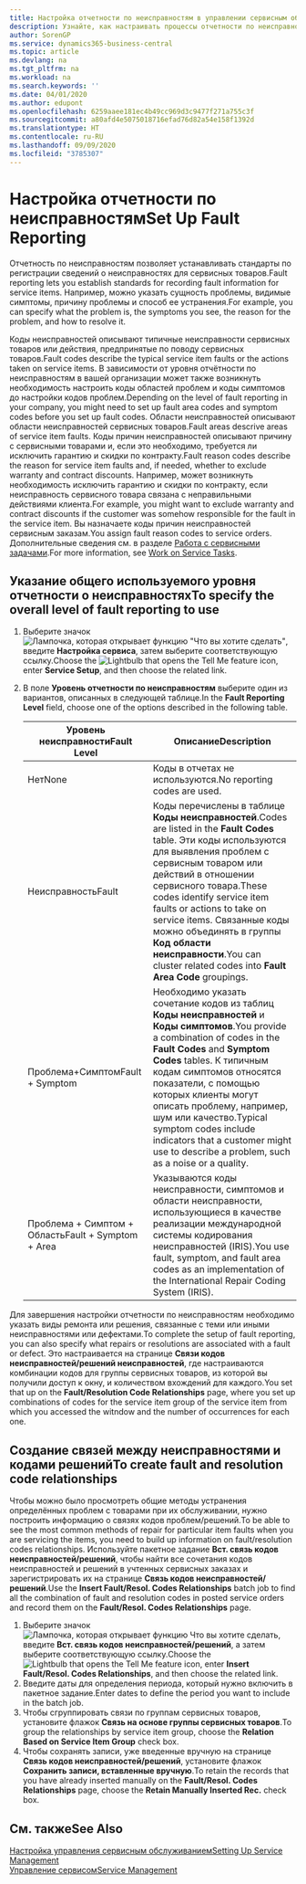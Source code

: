 ```yaml
---
title: Настройка отчетности по неисправностям в управлении сервисным обслуживанием | Документация Майкрософт
description: Узнайте, как настраивать процессы отчетности по неисправностям.
author: SorenGP
ms.service: dynamics365-business-central
ms.topic: article
ms.devlang: na
ms.tgt_pltfrm: na
ms.workload: na
ms.search.keywords: ''
ms.date: 04/01/2020
ms.author: edupont
ms.openlocfilehash: 6259aaee181ec4b49cc969d3c9477f271a755c3f
ms.sourcegitcommit: a80afd4e5075018716efad76d82a54e158f1392d
ms.translationtype: HT
ms.contentlocale: ru-RU
ms.lasthandoff: 09/09/2020
ms.locfileid: "3785307"
---
```

# <a name="set-up-fault-reporting"></a><span data-ttu-id="542c2-103">Настройка отчетности по неисправностям</span><span class="sxs-lookup"><span data-stu-id="542c2-103">Set Up Fault Reporting</span></span>
<span data-ttu-id="542c2-104">Отчетность по неисправностям позволяет устанавливать стандарты по регистрации сведений о неисправностях для сервисных товаров.</span><span class="sxs-lookup"><span data-stu-id="542c2-104">Fault reporting lets you establish standards for recording fault information for service items.</span></span> <span data-ttu-id="542c2-105">Например, можно указать сущность проблемы, видимые симптомы, причину проблемы и способ ее устранения.</span><span class="sxs-lookup"><span data-stu-id="542c2-105">For example, you can specify what the problem is, the symptoms you see, the reason for the problem, and how to resolve it.</span></span>  

<span data-ttu-id="542c2-106">Коды неисправностей описывают типичные неисправности сервисных товаров или действия, предпринятые по поводу сервисных товаров.</span><span class="sxs-lookup"><span data-stu-id="542c2-106">Fault codes describe the typical service item faults or the actions taken on service items.</span></span> <span data-ttu-id="542c2-107">В зависимости от уровня отчётности по неисправностям в вашей организации может также возникнуть необходимость настроить коды областей проблем и коды симптомов до настройки кодов проблем.</span><span class="sxs-lookup"><span data-stu-id="542c2-107">Depending on the level of fault reporting in your company, you might need to set up fault area codes and symptom codes before you set up fault codes.</span></span> <span data-ttu-id="542c2-108">Области неисправностей описывают области неисправностей сервисных товаров.</span><span class="sxs-lookup"><span data-stu-id="542c2-108">Fault areas descrive areas of service item faults.</span></span> <span data-ttu-id="542c2-109">Коды причин неисправностей описывают причину с сервисными товарами и, если это необходимо, требуется ли исключить гарантию и скидки по контракту.</span><span class="sxs-lookup"><span data-stu-id="542c2-109">Fault reason codes describe the reason for service item faults and, if needed, whether to exclude warranty and contract discounts.</span></span> <span data-ttu-id="542c2-110">Например, может возникнуть необходимость исключить гарантию и скидки по контракту, если неисправность сервисного товара связана с неправильными действиями клиента.</span><span class="sxs-lookup"><span data-stu-id="542c2-110">For example, you might want to exclude warranty and contract discounts if the customer was somehow responsible for the fault in the service item.</span></span> <span data-ttu-id="542c2-111">Вы назначаете коды причин неисправностей сервисным заказам.</span><span class="sxs-lookup"><span data-stu-id="542c2-111">You assign fault reason codes to service orders.</span></span> <span data-ttu-id="542c2-112">Дополнительные сведения см. в разделе [Работа с сервисными задачами](service-how-to-work-on-service-tasks.md).</span><span class="sxs-lookup"><span data-stu-id="542c2-112">For more information, see [Work on Service Tasks](service-how-to-work-on-service-tasks.md).</span></span>  

## <a name="to-specify-the-overall-level-of-fault-reporting-to-use"></a><span data-ttu-id="542c2-113">Указание общего используемого уровня отчетности о неисправностях</span><span class="sxs-lookup"><span data-stu-id="542c2-113">To specify the overall level of fault reporting to use</span></span>
1. <span data-ttu-id="542c2-114">Выберите значок ![Лампочка, которая открывает функцию "Что вы хотите сделать"](media/ui-search/search_small.png "Что вы хотите сделать"), введите **Настройка сервиса**, затем выберите соответствующую ссылку.</span><span class="sxs-lookup"><span data-stu-id="542c2-114">Choose the ![Lightbulb that opens the Tell Me feature](media/ui-search/search_small.png "Tell me what you want to do") icon, enter **Service Setup**, and then choose the related link.</span></span>
2. <span data-ttu-id="542c2-115">В поле **Уровень отчетности по неисправностям** выберите один из вариантов, описанных в следующей таблице.</span><span class="sxs-lookup"><span data-stu-id="542c2-115">In the **Fault Reporting Level** field, choose one of the options described in the following table.</span></span>  

    |<span data-ttu-id="542c2-116">**Уровень неисправности**</span><span class="sxs-lookup"><span data-stu-id="542c2-116">**Fault Level**</span></span>|<span data-ttu-id="542c2-117">**Описание**</span><span class="sxs-lookup"><span data-stu-id="542c2-117">**Description**</span></span>|  
    |------------|-------------|  
    |<span data-ttu-id="542c2-118">Нет</span><span class="sxs-lookup"><span data-stu-id="542c2-118">None</span></span> | <span data-ttu-id="542c2-119">Коды в отчетах не используются.</span><span class="sxs-lookup"><span data-stu-id="542c2-119">No reporting codes are used.</span></span>|  
    |<span data-ttu-id="542c2-120">Неисправность</span><span class="sxs-lookup"><span data-stu-id="542c2-120">Fault</span></span> | <span data-ttu-id="542c2-121">Коды перечислены в таблице **Коды неисправностей**.</span><span class="sxs-lookup"><span data-stu-id="542c2-121">Codes are listed in the **Fault Codes** table.</span></span> <span data-ttu-id="542c2-122">Эти коды используются для выявления проблем с сервисным товаром или действий в отношении сервисного товара.</span><span class="sxs-lookup"><span data-stu-id="542c2-122">These codes identify service item faults or actions to take on service items.</span></span> <span data-ttu-id="542c2-123">Связанные коды можно объединять в группы **Код области неисправности**.</span><span class="sxs-lookup"><span data-stu-id="542c2-123">You can cluster related codes into **Fault Area Code** groupings.</span></span>|  
    |<span data-ttu-id="542c2-124">Проблема+Симптом</span><span class="sxs-lookup"><span data-stu-id="542c2-124">Fault + Symptom</span></span> | <span data-ttu-id="542c2-125">Необходимо указать сочетание кодов из таблиц **Коды неисправностей** и **Коды симптомов**.</span><span class="sxs-lookup"><span data-stu-id="542c2-125">You provide a combination of codes in the **Fault Codes** and **Symptom Codes** tables.</span></span> <span data-ttu-id="542c2-126">К типичным кодам симптомов относятся показатели, с помощью которых клиенты могут описать проблему, например, шум или качество.</span><span class="sxs-lookup"><span data-stu-id="542c2-126">Typical symptom codes include indicators that a customer might use to describe a problem, such as a noise or a quality.</span></span>|  
    |<span data-ttu-id="542c2-127">Проблема + Симптом + Область</span><span class="sxs-lookup"><span data-stu-id="542c2-127">Fault + Symptom + Area</span></span> | <span data-ttu-id="542c2-128">Указываются коды неисправности, симптомов и области неисправности, использующиеся в качестве реализации международной системы кодирования неисправностей (IRIS).</span><span class="sxs-lookup"><span data-stu-id="542c2-128">You use fault, symptom, and fault area codes as an implementation of the International Repair Coding System (IRIS).</span></span>|  

<span data-ttu-id="542c2-129">Для завершения настройки отчетности по неисправностям необходимо указать виды ремонта или решения, связанные с теми или иными неисправностями или дефектами.</span><span class="sxs-lookup"><span data-stu-id="542c2-129">To complete the setup of fault reporting, you can also specify what repairs or resolutions are associated with a fault or defect.</span></span> <span data-ttu-id="542c2-130">Это настраивается на странице **Связи кодов неисправностей/решений неисправностей**, где настраиваются комбинации кодов для группы сервисных товаров, из которой вы получили доступ к окну, и количеством вхождений для каждого.</span><span class="sxs-lookup"><span data-stu-id="542c2-130">You set that up on the **Fault/Resolution Code Relationships** page, where you set up combinations of codes for the service item group of the service item from which you accessed the witndow and the number of occurrences for each one.</span></span>

## <a name="to-create-fault-and-resolution-code-relationships"></a><span data-ttu-id="542c2-131">Создание связей между неисправностями и кодами решений</span><span class="sxs-lookup"><span data-stu-id="542c2-131">To create fault and resolution code relationships</span></span>
<!--this needs to go in a working with topic-->
<span data-ttu-id="542c2-132"> Чтобы можно было просмотреть общие методы устранения определённых проблем с товарами при их обслуживании, нужно построить информацию о связях кодов проблем/решений.</span><span class="sxs-lookup"><span data-stu-id="542c2-132">To be able to see the most common methods of repair for particular item faults when you are servicing the items, you need to build up information on fault/resolution codes relationships.</span></span> <span data-ttu-id="542c2-133">Используйте пакетное задание **Вст. связь кодов неисправностей/решений**, чтобы найти все сочетания кодов неисправностей и решений в учтенных сервисных заказах и зарегистрировать их на странице **Связь кодов неисправностей/решений**.</span><span class="sxs-lookup"><span data-stu-id="542c2-133">Use the **Insert Fault/Resol. Codes Relationships** batch job to find all the combination of fault and resolution codes in posted service orders and record them on the **Fault/Resol. Codes Relationships** page.</span></span>

1. <span data-ttu-id="542c2-134">Выберите значок ![Лампочка, которая открывает функцию Что вы хотите сделать](media/ui-search/search_small.png "Что вы хотите сделать"), введите **Вст. связь кодов неисправностей/решений**, а затем выберите соответствующую ссылку.</span><span class="sxs-lookup"><span data-stu-id="542c2-134">Choose the ![Lightbulb that opens the Tell Me feature](media/ui-search/search_small.png "Tell me what you want to do") icon, enter **Insert Fault/Resol. Codes Relationships**, and then choose the related link.</span></span>  
2. <span data-ttu-id="542c2-135">Введите даты для определения периода, который нужно включить в пакетное задание.</span><span class="sxs-lookup"><span data-stu-id="542c2-135">Enter dates to define the period you want to include in the batch job.</span></span>  
3. <span data-ttu-id="542c2-136">Чтобы сгруппировать связи по группам сервисных товаров, установите флажок **Связь на основе группы сервисных товаров**.</span><span class="sxs-lookup"><span data-stu-id="542c2-136">To group the relationships by service item group, choose the **Relation Based on Service Item Group** check box.</span></span>  
4. <span data-ttu-id="542c2-137">Чтобы сохранять записи, уже введенные вручную на странице **Связь кодов неисправностей/решений**, установите флажок **Сохранить записи, вставленные вручную**.</span><span class="sxs-lookup"><span data-stu-id="542c2-137">To retain the records that you have already inserted manually on the **Fault/Resol. Codes Relationships** page, choose the **Retain Manually Inserted Rec.** check box.</span></span>  

## <a name="see-also"></a><span data-ttu-id="542c2-138">См. также</span><span class="sxs-lookup"><span data-stu-id="542c2-138">See Also</span></span>
[<span data-ttu-id="542c2-139">Настройка управления сервисным обслуживанием</span><span class="sxs-lookup"><span data-stu-id="542c2-139">Setting Up Service Management</span></span>](service-setup-service.md)  
[<span data-ttu-id="542c2-140">Управление сервисом</span><span class="sxs-lookup"><span data-stu-id="542c2-140">Service Management</span></span>](service-service.md)  

